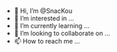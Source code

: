 - 👋 Hi, I’m @SnacKou
- 👀 I’m interested in ...
- 🌱 I’m currently learning ...
- 💞️ I’m looking to collaborate on ...
- 📫 How to reach me ...

<!---
SnacKou/SnacKou is a ✨ special ✨ repository because its `README.md` (this file) appears on your GitHub profile.
You can click the Preview link to take a look at your changes.
--->
